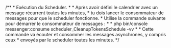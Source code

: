 /**
     * Exécution du Scheduler.
     *
     * Après avoir défini le calendrier avec un message récurrent toutes les minutes, 
     * tu dois lancer le consommateur de messages pour que le scheduler fonctionne.
     * Utilise la commande suivante pour démarrer le consommateur de messages :
     *
     *     php bin/console messenger:consume scheduler_CleanupTokensSchedule -vv
     *
     * Cette commande va écouter et consommer les messages asynchrones, y compris ceux 
     * envoyés par le scheduler toutes les minutes.
     */